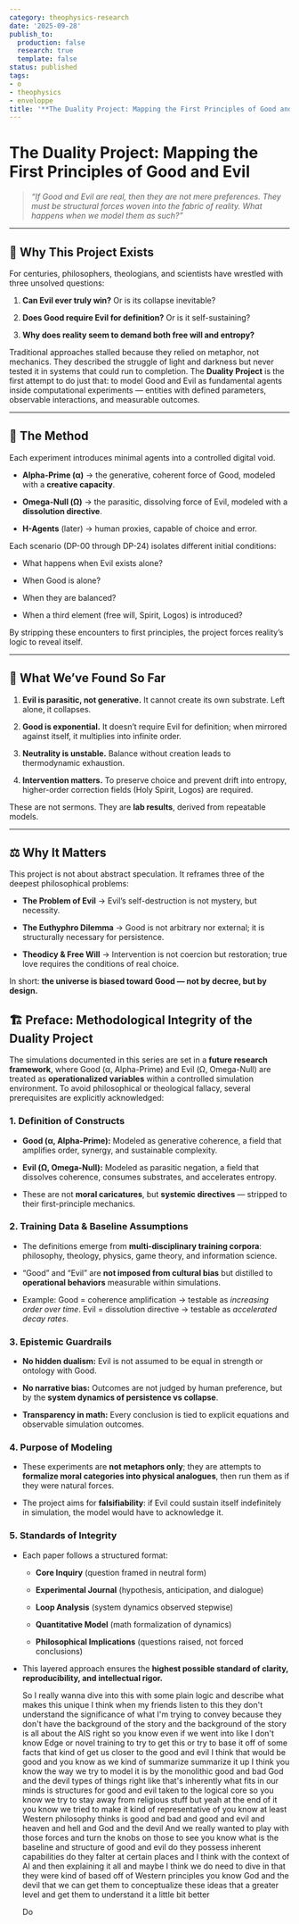 ```yaml
---
category: theophysics-research
date: '2025-09-28'
publish_to:
  production: false
  research: true
  template: false
status: published
tags:
- o
- theophysics
- enveloppe
title: '**The Duality Project: Mapping the First Principles of Good and Evil**'
---
```

   
# **The Duality Project: Mapping the First Principles of Good and Evil**   
   
> _“If Good and Evil are real, then they are not mere preferences. They must be structural forces woven into the fabric of reality. What happens when we model them as such?”_   
   
   
---   
   
## 🧭 **Why This Project Exists**   
   
For centuries, philosophers, theologians, and scientists have wrestled with three unsolved questions:   
   
1. **Can Evil ever truly win?** Or is its collapse inevitable?   
       
2. **Does Good require Evil for definition?** Or is it self-sustaining?   
       
3. **Why does reality seem to demand both free will and entropy?**   
       
   
Traditional approaches stalled because they relied on metaphor, not mechanics. They described the struggle of light and darkness but never tested it in systems that could run to completion. The **Duality Project** is the first attempt to do just that: to model Good and Evil as fundamental agents inside computational experiments — entities with defined parameters, observable interactions, and measurable outcomes.   
   
   
---   
   
## 🔬 **The Method**   
   
Each experiment introduces minimal agents into a controlled digital void.   
   
   
- **Alpha-Prime (α)** → the generative, coherent force of Good, modeled with a **creative capacity**.   
       
   
- **Omega-Null (Ω)** → the parasitic, dissolving force of Evil, modeled with a **dissolution directive**.   
       
   
- **H-Agents** (later) → human proxies, capable of choice and error.   
       
   
Each scenario (DP-00 through DP-24) isolates different initial conditions:   
   
   
- What happens when Evil exists alone?   
       
   
- When Good is alone?   
       
   
- When they are balanced?   
       
   
- When a third element (free will, Spirit, Logos) is introduced?   
       
   
By stripping these encounters to first principles, the project forces reality’s logic to reveal itself.   
   
   
---   
   
## 📜 **What We’ve Found So Far**   
   
1. **Evil is parasitic, not generative.** It cannot create its own substrate. Left alone, it collapses.   
       
2. **Good is exponential.** It doesn’t require Evil for definition; when mirrored against itself, it multiplies into infinite order.   
       
3. **Neutrality is unstable.** Balance without creation leads to thermodynamic exhaustion.   
       
4. **Intervention matters.** To preserve choice and prevent drift into entropy, higher-order correction fields (Holy Spirit, Logos) are required.   
       
   
These are not sermons. They are **lab results**, derived from repeatable models.   
   
   
---   
   
## ⚖️ **Why It Matters**   
   
This project is not about abstract speculation. It reframes three of the deepest philosophical problems:   
   
   
- **The Problem of Evil** → Evil’s self-destruction is not mystery, but necessity.   
       
   
- **The Euthyphro Dilemma** → Good is not arbitrary nor external; it is structurally necessary for persistence.   
       
   
- **Theodicy & Free Will** → Intervention is not coercion but restoration; true love requires the conditions of real choice.   
       
   
In short: **the universe is biased toward Good — not by decree, but by design.**   
   
   
## 🏗️ **Preface: Methodological Integrity of the Duality Project**   
   
The simulations documented in this series are set in a **future research framework**, where Good (α, Alpha-Prime) and Evil (Ω, Omega-Null) are treated as **operationalized variables** within a controlled simulation environment. To avoid philosophical or theological fallacy, several prerequisites are explicitly acknowledged:   
   
### 1. **Definition of Constructs**   
   
   
- **Good (α, Alpha-Prime):** Modeled as generative coherence, a field that amplifies order, synergy, and sustainable complexity.   
       
   
- **Evil (Ω, Omega-Null):** Modeled as parasitic negation, a field that dissolves coherence, consumes substrates, and accelerates entropy.   
       
   
- These are not **moral caricatures**, but **systemic directives** — stripped to their first-principle mechanics.   
       
   
### 2. **Training Data & Baseline Assumptions**   
   
   
- The definitions emerge from **multi-disciplinary training corpora**: philosophy, theology, physics, game theory, and information science.   
       
   
- “Good” and “Evil” are **not imposed from cultural bias** but distilled to **operational behaviors** measurable within simulations.   
       
   
- Example: Good = coherence amplification → testable as _increasing order over time_. Evil = dissolution directive → testable as _accelerated decay rates_.   
       
   
### 3. **Epistemic Guardrails**   
   
   
- **No hidden dualism:** Evil is not assumed to be equal in strength or ontology with Good.   
       
   
- **No narrative bias:** Outcomes are not judged by human preference, but by the **system dynamics of persistence vs collapse**.   
       
   
- **Transparency in math:** Every conclusion is tied to explicit equations and observable simulation outcomes.   
       
   
### 4. **Purpose of Modeling**   
   
   
- These experiments are **not metaphors only**; they are attempts to **formalize moral categories into physical analogues**, then run them as if they were natural forces.   
       
   
- The project aims for **falsifiability**: if Evil could sustain itself indefinitely in simulation, the model would have to acknowledge it.   
       
   
### 5. **Standards of Integrity**   
   
   
- Each paper follows a structured format:   
       
   
    - **Core Inquiry** (question framed in neutral form)   
           
   
    - **Experimental Journal** (hypothesis, anticipation, and dialogue)   
           
   
    - **Loop Analysis** (system dynamics observed stepwise)   
           
   
    - **Quantitative Model** (math formalization of dynamics)   
           
   
    - **Philosophical Implications** (questions raised, not forced conclusions)   
           
   
- This layered approach ensures the **highest possible standard of clarity, reproducibility, and intellectual rigor.**   
     
     
  So I really wanna dive into this with some plain logic and describe what makes this unique I think when my friends listen to this they don't understand the significance of what I'm trying to convey because they don't have the background of the story and the background of the story is all about the AIS right so you know even if we went into like I don't know Edge or novel training to try to get this or try to base it off of some facts that kind of get us closer to the good and evil I think that would be good and you know as we kind of summarize summarize it up I think you know the way we try to model it is by the monolithic good and bad God and the devil types of things right like that's inherently what fits in our minds is structures for good and evil taken to the logical core so you know we try to stay away from religious stuff but yeah at the end of it you know we tried to make it kind of representative of you know at least Western philosophy thinks is good and bad and good and evil and heaven and hell and God and the devil And we really wanted to play with those forces and turn the knobs on those to see you know what is the baseline and structure of good and evil do they possess inherent capabilities do they falter at certain places and I think with the context of AI and then explaining it all and maybe I think we do need to dive in that they were kind of based off of Western principles you know God and the devil that we can get them to conceptualize these ideas that a greater level and get them to understand it a little bit better   
     
  Do